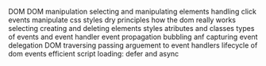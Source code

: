 DOM 
DOM manipulation
selecting and manipulating elements
handling click events
manipulate css styles
dry principles
how the dom really works
selecting creating and deleting elements
styles atributes and classes
types of events and event handler
event propagation bubbling anf capturing
event delegation
DOM traversing
passing arguement to event handlers
lifecycle of dom events
efficient script loading: defer and async
